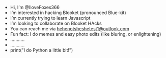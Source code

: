 -  Hi, I’m @IloveFoxes366
-  I’m interested in hacking Blooket (pronounced Blue-kit)
-  I’m currently trying to learn Javascript
-  I’m looking to collaborate on Blooket HAcks
-  You can reach me via hehenotsheshetest1@outlook.com
-  Fun fact: I do memes and easy photo edits (like bluring, or enlightening)
- ...........
- ...........
- print("I do Python a little bit!")
